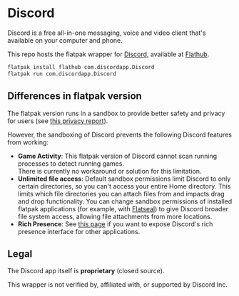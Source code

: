 # Discord

Discord is a free all-in-one messaging, voice and video client that's available on your computer and phone.

This repo hosts the flatpak wrapper for [Discord](https://discord.com/), available at [Flathub](https://flathub.org/apps/details/com.discordapp.Discord).

```sh
flatpak install flathub com.discordapp.Discord
flatpak run com.discordapp.Discord
```


## Differences in flatpak version

The flatpak version runs in a sandbox to provide better safety and privacy for users (see [this privacy report](https://spyware.neocities.org/articles/discord.html)).

However, the sandboxing of Discord prevents the following Discord features from working:

- **Game Activity**: This flatpak version of Discord cannot scan running processes to detect running games.  
  There is currently no workaround or solution for this limitation.
- **Unlimited file access**: Default sandbox permissions limit Discord to only certain directories, so you can't access your entire Home directory. This limits which file directories you can attach files from and impacts drag and drop functionality. You can change sandbox permissions of installed flatpak applications (for example, with [Flatseal](https://flathub.org/apps/details/com.github.tchx84.Flatseal)) to give Discord broader file system access, allowing file attachments from more locations.
- **Rich Presence**: See [this page](https://github.com/flathub/com.discordapp.Discord/wiki/Rich-Precense-(discord-rpc)) if you want to expose Discord's rich presence interface for other applications.


## Legal

The Discord app itself is **proprietary** (closed source).

This wrapper is not verified by, affiliated with, or supported by Discord Inc.
